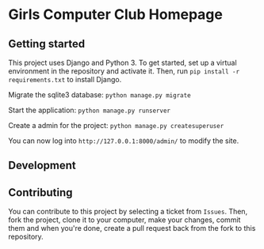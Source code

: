 # Girls Computer Club Homepage

## Getting started

This project uses Django and Python 3. To get started, set up a virtual environment in the repository and activate it. Then, run `pip install -r requirements.txt` to install Django.

Migrate the sqlite3 database: `python manage.py migrate` 

Start the application: `python manage.py runserver` 

Create a admin for the project: `python manage.py createsuperuser`  

You can now log into `http://127.0.0.1:8000/admin/` to modify the site.  

## Development

## Contributing

You can contribute to this project by selecting a ticket from `Issues`. Then, fork the project, clone it to your computer, make your changes, commit them and when you're done, create a pull request back from the fork to this repository. 



